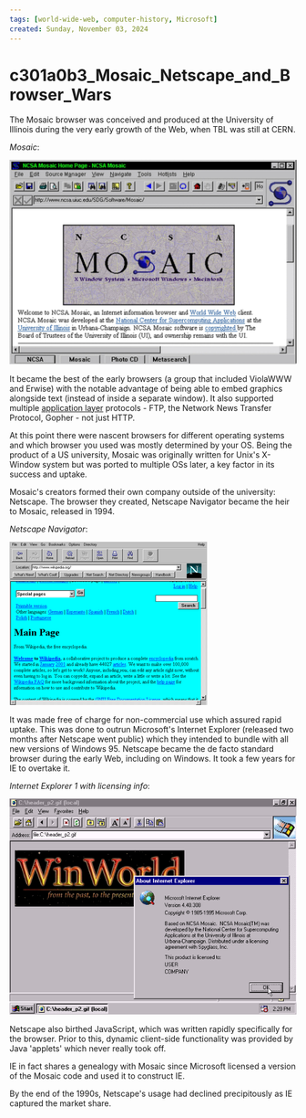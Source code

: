 ```yaml
---
tags: [world-wide-web, computer-history, Microsoft]
created: Sunday, November 03, 2024
---
```


# c301a0b3_Mosaic_Netscape_and_Browser_Wars

The Mosaic browser was conceived and produced at the University of Illinois
during the very early growth of the Web, when TBL was still at CERN.

_Mosaic_:

![Mosaic browser](../img/mosaic-browser.jpg)

It became the best of the early browsers (a group that included ViolaWWW and
Erwise) with the notable advantage of being able to embed graphics alongside
text (instead of inside a separate window). It also supported multiple
[application layer](Application_Layer_of_Internet_Protocol.md) protocols - FTP,
the Network News Transfer Protocol, Gopher - not just HTTP.

At this point there were nascent browsers for different operating systems and
which browser you used was mostly determined by your OS. Being the product of a
US university, Mosaic was originally written for Unix's X-Window system but was
ported to multiple OSs later, a key factor in its success and uptake.

Mosaic's creators formed their own company outside of the university: Netscape.
The browser they created, Netscape Navigator became the heir to Mosaic, released
in 1994.

_Netscape Navigator_:

![Netscape Navigator](../img/Navigator_Netscape.png)

It was made free of charge for non-commercial use which assured rapid uptake.
This was done to outrun Microsoft's Internet Explorer (released two months after
Netscape went public) which they intended to bundle with all new versions of
Windows 95. Netscape became the de facto standard browser during the early Web,
including on Windows. It took a few years for IE to overtake it.

_Internet Explorer 1 with licensing info_:

![Internet Explorer](../img/internet_explorer.png)

Netscape also birthed JavaScript, which was written rapidly specifically for the
browser. Prior to this, dynamic client-side functionality was provided by Java
'applets' which never really took off.

IE in fact shares a genealogy with Mosaic since Microsoft licensed a version of
the Mosaic code and used it to construct IE.

By the end of the 1990s, Netscape's usage had declined precipitously as IE
captured the market share.
